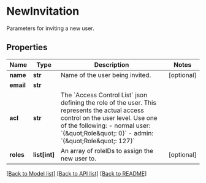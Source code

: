 # NewInvitation

Parameters for inviting a new user.
## Properties
Name | Type | Description | Notes
------------ | ------------- | ------------- | -------------
**name** | **str** | Name of the user being invited. | [optional] 
**email** | **str** |  | 
**acl** | **str** | The &#x60;Access Control List&#x60; json defining the role of the user. This represents the actual access control on the user level. Use one of the following: - normal user: &#x60;{\&quot;Role\&quot;: 0}&#x60; - admin: &#x60;{\&quot;Role\&quot;: 127}&#x60;  | 
**roles** | **list[int]** | An array of roleIDs to assign the new user to. | [optional] 

[[Back to Model list]](../README.md#documentation-for-models) [[Back to API list]](../README.md#documentation-for-api-endpoints) [[Back to README]](../README.md)


